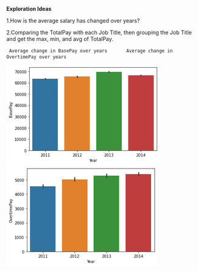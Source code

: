 **Exploration Ideas**

1.How is the average salary has changed over years?

2.Comparing the TotalPay with each Job Title, then grouping the Job Title and get the max, min, and avg of TotalPay.

     Average change in BasePay over years       Average change in OvertimePay over years
![](download.png)         ![](OvertimePay.png)
